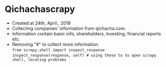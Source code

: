 # Qichachascrapy

- Created at 24th, April., 2018
- Collecting companies' information from qichacha.com.
- Information contain basic info, shareholders, investing, financial reports etc.
- Removing "#" to collect more information.           
`from scrapy.shell import inspect_response`  
`inspect_response(response, self) # using these to to open scrapy shell, locating problems`


